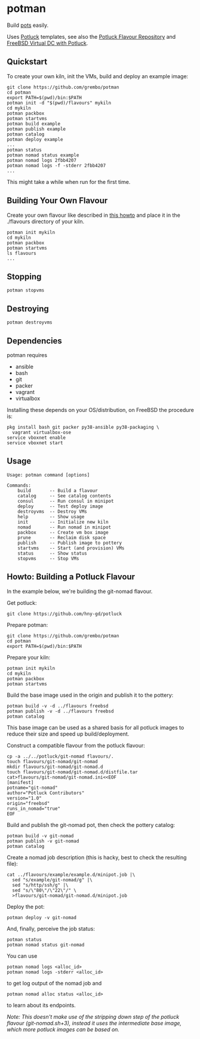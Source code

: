 # potman

Build [pots](https://github.com/pizzamig/pot) easily.

Uses [Potluck](https://potluck.honeyguide.net) templates, see also
the [Potluck Flavour Repository](https://github.com/hny-gd/potluck) and
[FreeBSD Virtual DC with Potluck](https://honeyguide.eu/posts/virtual-dc1/).

## Quickstart

To create your own kiln, init the VMs, build and deploy an example image:

    git clone https://github.com/grembo/potman
    cd potman
    export PATH=$(pwd)/bin:$PATH
    potman init -d "$(pwd)/flavours" mykiln
    cd mykiln
    potman packbox
    potman startvms
    potman build example
    potman publish example
    potman catalog
    potman deploy example
    ...
    potman status
    potman nomad status example
    potman nomad logs 2fbb4207
    potman nomad logs -f -stderr 2fbb4207
    ...

This might take a while when run for the first time.

## Building Your Own Flavour

Create your own flavour like described in
[this howto](https://potluck.honeyguide.net/howto/) and place it
in the ./flavours directory of your kiln.

    potman init mykiln
    cd mykiln
    potman packbox
    potman startvms
    ls flavours
    ...

## Stopping

    potman stopvms

## Destroying

    potman destroyvms

## Dependencies

potman requires
- ansible
- bash
- git
- packer
- vagrant
- virtualbox

Installing these depends on your OS/distribution, on FreeBSD the procedure
is:

    pkg install bash git packer py38-ansible py38-packaging \
      vagrant virtualbox-ose
    service vboxnet enable
    service vboxnet start

## Usage

    Usage: potman command [options]

    Commands:
        build       -- Build a flavour
        catalog     -- See catalog contents
        consul      -- Run consul in minipot
        deploy      -- Test deploy image
        destroyvms  -- Destroy VMs
        help        -- Show usage
        init        -- Initialize new kiln
        nomad       -- Run nomad in minipot
        packbox     -- Create vm box image
        prune       -- Reclaim disk space
        publish     -- Publish image to pottery
        startvms    -- Start (and provision) VMs
        status      -- Show status
        stopvms     -- Stop VMs

## Howto: Building a Potluck Flavour

In the example below, we're building the git-nomad flavour.

Get potluck:

    git clone https://github.com/hny-gd/potluck

Prepare potman:

    git clone https://github.com/grembo/potman
    cd potman
    export PATH=$(pwd)/bin:$PATH

Prepare your kiln:

    potman init mykiln
    cd mykiln
    potman packbox
    potman startvms

Build the base image used in the origin and publish it to the pottery:

    potman build -v -d ../flavours freebsd
    potman publish -v -d ../flavours freebsd
    potman catalog

This base image can be used as a shared basis for all potluck images to
reduce their size and speed up build/deployment.

Construct a compatible flavour from the potluck flavour:

    cp -a ../../potluck/git-nomad flavours/.
    touch flavours/git-nomad/git-nomad
    mkdir flavours/git-nomad/git-nomad.d
    touch flavours/git-nomad/git-nomad.d/distfile.tar
    cat>flavours/git-nomad/git-nomad.ini<<EOF
    [manifest]
    potname="git-nomad"
    author="Potluck Contributors"
    version="1.0"
    origin="freebsd"
    runs_in_nomad="true"
    EOF

Build and publish the git-nomad pot, then check the pottery catalog:

    potman build -v git-nomad
    potman publish -v git-nomad
    potman catalog

Create a nomad job description (this is hacky, best to check the resulting
file):

    cat ../flavours/example/example.d/minipot.job |\
      sed "s/example/git-nomad/g" |\
      sed "s/http/ssh/g" |\
      sed "s/\"80\"/\"22\"/" \
      >flavours/git-nomad/git-nomad.d/minipot.job

Deploy the pot:

    potman deploy -v git-nomad

And, finally, perceive the job status:

    potman status
    potman nomad status git-nomad

You can use

    potman nomad logs <alloc_id>
    potman nomad logs -stderr <alloc_id>

to get log output of the nomad job and

    potman nomad alloc status <alloc_id>

to learn about its endpoints.

_Note: This doesn't make use of the stripping down step of the potluck
flavour (git-nomad.sh+3), instead it uses the intermediate base image, which
more potluck images can be based on._
